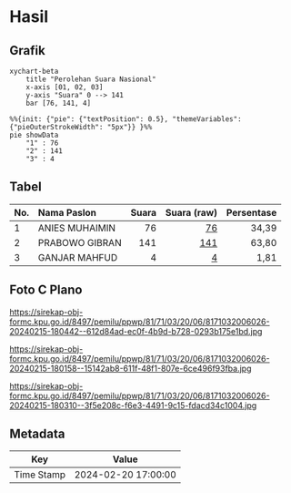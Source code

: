 # Hasil

## Grafik

```mermaid
xychart-beta
    title "Perolehan Suara Nasional"
    x-axis [01, 02, 03]
    y-axis "Suara" 0 --> 141
    bar [76, 141, 4]
```

```mermaid
%%{init: {"pie": {"textPosition": 0.5}, "themeVariables": {"pieOuterStrokeWidth": "5px"}} }%%
pie showData
    "1" : 76
    "2" : 141
    "3" : 4
```

## Tabel

| No. | Nama Paslon    | Suara | Suara (raw) | Persentase |
|:--- |:-------------- | -----:| -----------:| ----------:|
| 1   | ANIES MUHAIMIN | 76    | [76][p-1]   | 34,39      |
| 2   | PRABOWO GIBRAN | 141   | [141][p-2]  | 63,80      |
| 3   | GANJAR MAHFUD  | 4     | [4][p-3]    | 1,81       |


[p-1]: https://github.com/gigit-pemilu/pemilu-2024/blob/main/pilpres/hitung-suara/sub/81-maluku/sub/71-kota-ambon/sub/03-baguala/sub/2006-waiheru/sub/026-tps/sub/paslon-1.txt
[p-2]: https://github.com/gigit-pemilu/pemilu-2024/blob/main/pilpres/hitung-suara/sub/81-maluku/sub/71-kota-ambon/sub/03-baguala/sub/2006-waiheru/sub/026-tps/sub/paslon-2.txt
[p-3]: https://github.com/gigit-pemilu/pemilu-2024/blob/main/pilpres/hitung-suara/sub/81-maluku/sub/71-kota-ambon/sub/03-baguala/sub/2006-waiheru/sub/026-tps/sub/paslon-3.txt

## Foto C Plano

https://sirekap-obj-formc.kpu.go.id/8497/pemilu/ppwp/81/71/03/20/06/8171032006026-20240215-180442--612d84ad-ec0f-4b9d-b728-0293b175e1bd.jpg

https://sirekap-obj-formc.kpu.go.id/8497/pemilu/ppwp/81/71/03/20/06/8171032006026-20240215-180158--15142ab8-611f-48f1-807e-6ce496f93fba.jpg

https://sirekap-obj-formc.kpu.go.id/8497/pemilu/ppwp/81/71/03/20/06/8171032006026-20240215-180310--3f5e208c-f6e3-4491-9c15-fdacd34c1004.jpg


## Metadata

| Key        | Value               |
| ---------- | ------------------- |
| Time Stamp | 2024-02-20 17:00:00 |



